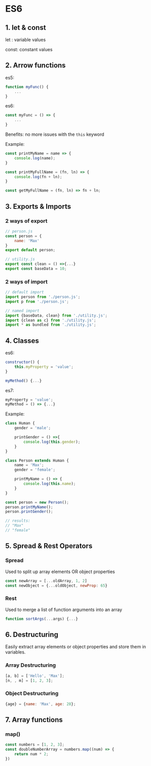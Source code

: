 # ES6

## 1. let & const

let : variable values

const: constant values

## 2. Arrow functions

es5: 

```js
function myFunc() {
    ...
}
```

es6: 

```javascript
const myFunc = () => {
    ...
}
```

Benefits: no more issues with the `this` keyword

Example: 

```js
const printMyName = name => {
    console.log(name);
}

const printMyFullName = (fn, ln) => {
    console.log(fn + ln);
}

const getMyFullName = (fn, ln) => fn + ln;
```

## 3. Exports & Imports

### 2 ways of export

```js
// person.js
const person = {
    name: 'Max'
}
export default person;
```

```js
// utility.js
export const clean = () =>{...}
export const baseData = 10;
```

### 2 ways of import 

```js
// default import
import person from './person.js';
import p from './person.js';

// named import
import {baseData, clean} from './utility.js';
import {clean as c} from './utility.js';
import * as bundled from './utility.js';
```

## 4. Classes

es6:

```js
constructor() {
    this.myProperty = 'value';
}

myMethod() {...}
```

es7: 

```js
myProperty = 'value';
myMethod = () => {...}
```

Example: 

```js
class Human {
    gender = 'male';

	printGender = () =>{
        console.log(this.gender);
    }
}

class Person extends Human {
    name = 'Max';
	gender = 'female';

	printMyName = () => {
        console.log(this.name);
    }
}

const person = new Person();
person.printMyName();
person.printGender();

// results:
// "Max"
// "female"
```

## 5. Spread & Rest Operators

### Spread

Used to split up array elements OR object properties

```js
const newArray = [...oldArray, 1, 2]
const newObject = {...oldObject, newProp: 65}
```

### Rest

Used to merge a list of function arguments into an array

```js
function sortArgs(...args) {...}
```

## 6. Destructuring

Easily extract array elements or object properties and store them in variables. 

### Array Destructuring

```js
[a, b] = ['Hello', 'Max'];
[n, , m] = [1, 2, 3]; 
```

### Object Destructuring

```js
{age} = {name: 'Max', age: 28};
```

## 7. Array functions

### map()

```js
const numbers = [1, 2, 3];
const doubleNumberArray = numbers.map((num) => {
    return num * 2;
})
```



































